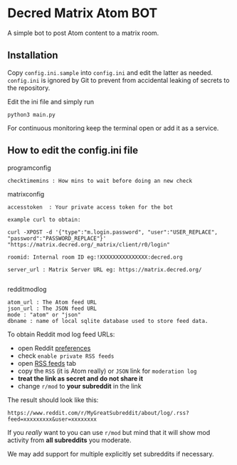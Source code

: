 # Decred Matrix Atom BOT

A simple bot to post Atom content to a matrix room.

## Installation 

Copy `config.ini.sample` into `config.ini` and edit the latter as needed. `config.ini` is ignored by Git to prevent from accidental leaking of secrets to the repository.

Edit the ini file and simply run

```
python3 main.py
```

For continuous monitoring keep the terminal open or add it as a service. 

## How to edit the config.ini file


programconfig

```
checktimemins : How mins to wait before doing an new check
```


matrixconfig

```
accesstoken  : Your private access token for the bot

example curl to obtain:

curl -XPOST -d '{"type":"m.login.password", "user":"USER_REPLACE", "password":"PASSWORD_REPLACE"}' "https://matrix.decred.org/_matrix/client/r0/login"

roomid: Internal room ID eg:!XXXXXXXXXXXXXXX:decred.org

server_url : Matrix Server URL eg: https://matrix.decred.org/


```

redditmodlog

```
atom_url : The Atom feed URL
json_url : The JSON feed URL
mode : "atom" or "json"
dbname : name of local sqlite database used to store feed data.
```

To obtain Reddit mod log feed URLs:

- open Reddit [preferences](https://www.reddit.com/prefs/)
- check `enable private RSS feeds`
- open [RSS feeds](https://www.reddit.com/prefs/feeds/) tab
- copy the `RSS` (it is Atom really) or `JSON` link for `moderation log`
- **treat the link as secret and do not share it**
- change `r/mod` to **your subreddit** in the link

The result should look like this:

    https://www.reddit.com/r/MyGreatSubreddit/about/log/.rss?feed=xxxxxxxxx&user=xxxxxxxx

If you _really_ want to you can use `r/mod` but mind that it will show mod activity from **all subreddits** you moderate.

We may add support for multiple explicitly set subreddits if necessary.
